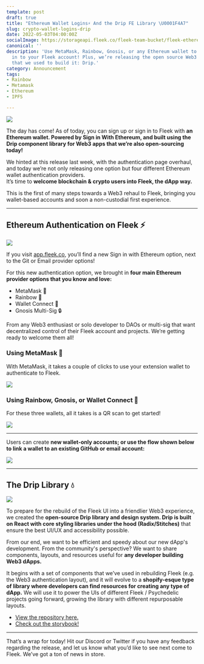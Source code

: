 ```yaml
---
template: post
draft: true
title: "Ethereum Wallet Logins⚡ And the Drip FE Library \U0001F4A7"
slug: crypto-wallet-logins-drip
date: 2022-05-03T04:00:00Z
socialImage: https://storageapi.fleek.co/fleek-team-bucket/fleek-ethereumlogin%20(1)%201%20(1).png
canonical: ''
description: 'Use MetaMask, Rainbow, Gnosis, or any Ethereum wallet to sign up & sign
  in to your Fleek account! Plus, we’re releasing the open source Web3 frontend library
  that we used to build it: Drip.'
category: Announcement
tags:
- Rainbow
- Metamask
- Ethereum
- IPFS

---
```

![](https://storageapi.fleek.co/fleek-team-bucket/fleek-ethereumlogin%20(1)%201%20(1).png)

The day has come! As of today, you can sign up or sign in to Fleek with **an Ethereum wallet. Powered by Sign in With Ethereum, and built using the Drip component library for Web3 apps that we’re also open-sourcing today!**

We hinted at this release last week, with the authentication page overhaul, and today we’re not only releasing one option but four different Ethereum wallet authentication providers.  
It’s time to **welcome blockchain & crypto users into Fleek, the dApp way.**

This is the first of many steps towards a Web3 rehaul to Fleek, bringing you wallet-based accounts and soon a non-custodial first experience.

***

## Ethereum Authentication on Fleek ⚡

![](https://storageapi.fleek.co/fleek-team-bucket/image%2035.png)

If you visit [app.fleek.co](https://app.fleek.co/), you’ll find a new Sign in with Ethereum option, next to the Git or Email provider options!

For this new authentication option, we brought in **four main Ethereum provider options that you know and love:**

* MetaMask 🦊
* Rainbow 🌈
* Wallet Connect 🤝
* Gnosis Multi-Sig 🔒

From any Web3 enthusiast or solo developer to DAOs or multi-sig that want decentralized control of their Fleek account and projects. We’re getting ready to welcome them all!

### Using MetaMask 🦊

With MetaMask, it takes a couple of clicks to use your extension wallet to authenticate to Fleek.

![](https://storageapi.fleek.co/fleek-team-bucket/fleek-logins/meta.webp)

### Using Rainbow, Gnosis, or Wallet Connect 🌈

For these three wallets, all it takes is a QR scan to get started!

![](https://storageapi.fleek.co/fleek-team-bucket/fleek-logins/wc.webp)

***

Users can create **new wallet-only accounts; or use the flow shown below to link a wallet to an existing GitHub or email account:**

![](https://storageapi.fleek.co/fleek-team-bucket/fleek-logins/change.webp)

***

## The Drip Library 💧

![](https://storageapi.fleek.co/fleek-team-bucket/drip.png)

To prepare for the rebuild of the Fleek UI into a friendlier Web3 experience, we created the **open-source Drip library and design system. Drip is built on React with core styling libraries under the hood (Radix/Stitches)** that ensure the best UI/UX and accessibility possible.

From our end, we want to be efficient and speedy about our new dApp's development. From the community's perspective? We want to share components, layouts, and resources useful for **any developer building Web3 dApps.**

It begins with a set of components that we’ve used in rebuilding Fleek (e.g. the Web3 authentication layout), and it will evolve to a **shopify-esque type of library where developers can find resources for creating any type of dApp.** We will use it to power the UIs of different Fleek / Psychedelic projects going forward, growing the library with different repurposable layouts.

* [View the repository here.](https://github.com/FleekHQ/react-drip)
* [Check out the storybook!](https://drip.fleek.co/?path=/story/alert--customizable)

***

That’s a wrap for today! Hit our Discord or Twitter if you have any feedback regarding the release, and let us know what you’d like to see next come to Fleek. We’ve got a ton of news in store.